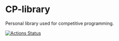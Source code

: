 # CP-library
Personal library used for competitive programming.

[![Actions Status](https://github.com/alvaroborras/CP-library/workflows/verify/badge.svg)](https://github.com/alvaroborras/CP-library/actions) 
